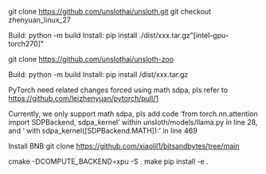 git clone https://github.com/unslothai/unsloth.git
git checkout zhenyuan_linux_27

Build: python -m build
Install: pip install ./dist/xxx.tar.gz"[intel-gpu-torch270]"

git clone https://github.com/unslothai/unsloth-zoo

Build: python -m build
Install: pip install /dist/xxx.tar.gz

PyTorch need related changes forced using math sdpa, pls refer to https://github.com/leizhenyuan/pytorch/pull/1

Currently, we only support math sdpa, pls add code ‘from torch.nn.attention import SDPBackend, sdpa_kernel’ within unsloth/models/llama.py in line 28, and 
‘            with sdpa_kernel([SDPBackend.MATH]):’  in line 469

Install BNB
git clone https://github.com/xiaolil1/bitsandbytes/tree/main

cmake -DCOMPUTE_BACKEND=xpu -S .
make
pip install -e .